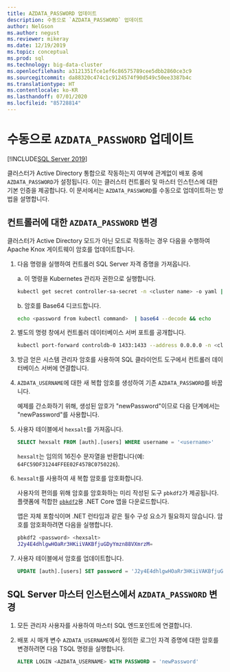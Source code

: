 ```yaml
---
title: AZDATA_PASSWORD 업데이트
description: 수동으로 `AZDATA_PASSWORD` 업데이트
author: NelGson
ms.author: negust
ms.reviewer: mikeray
ms.date: 12/19/2019
ms.topic: conceptual
ms.prod: sql
ms.technology: big-data-cluster
ms.openlocfilehash: a3121351fce1ef6c86575789cee5dbb2860ce3c9
ms.sourcegitcommit: da88320c474c1c9124574f90d549c50ee3387b4c
ms.translationtype: HT
ms.contentlocale: ko-KR
ms.lasthandoff: 07/01/2020
ms.locfileid: "85728814"
---
```

# <a name="manually-update-azdata_password"></a>수동으로 `AZDATA_PASSWORD` 업데이트

[!INCLUDE[SQL Server 2019](../includes/applies-to-version/sqlserver2019.md)]

클러스터가 Active Directory 통합으로 작동하는지 여부에 관계없이 배포 중에 `AZDATA_PASSWORD`가 설정됩니다. 이는 클러스터 컨트롤러 및 마스터 인스턴스에 대한 기본 인증을 제공합니다. 이 문서에서는 `AZDATA_PASSWORD`를 수동으로 업데이트하는 방법을 설명합니다.

## <a name="change-azdata_password-for-controller"></a>컨트롤러에 대한 `AZDATA_PASSWORD` 변경

클러스터가 Active Directory 모드가 아닌 모드로 작동하는 경우 다음을 수행하여 Apache Knox 게이트웨이 암호를 업데이트합니다.

1. 다음 명령을 실행하여 컨트롤러 SQL Server 자격 증명을 가져옵니다.

   a. 이 명령을 Kubernetes 관리자 권한으로 실행합니다.

   ```bash
   kubectl get secret controller-sa-secret -n <cluster name> -o yaml | grep password
   ```

   b. 암호를 Base64 디코드합니다.
   
   ```bash
   echo <password from kubectl command>  | base64 --decode && echo
   ```

1. 별도의 명령 창에서 컨트롤러 데이터베이스 서버 포트를 공개합니다.

   ```bash
   kubectl port-forward controldb-0 1433:1433 --address 0.0.0.0 -n <cluster name>
   ```
 
1. 방금 얻은 시스템 관리자 암호를 사용하여 SQL 클라이언트 도구에서 컨트롤러 데이터베이스 서버에 연결합니다.

1. `AZDATA_USERNAME`에 대한 새 복합 암호를 생성하여 기존 `AZDATA_PASSWORD`를 바꿉니다.

   예제를 간소화하기 위해, 생성된 암호가 "newPassword"이므로 다음 단계에서는 "newPassword"를 사용합니다. 

1. 사용자 테이블에서 `hexsalt`를 가져옵니다.

   ```sql
   SELECT hexsalt FROM [auth].[users] WHERE username = '<username>'
   ```

   `hexsalt`는 임의의 16진수 문자열을 반환합니다(예: `64FC59DF31244FFEE02F457BC0750226`).

1. `hexsalt`를 사용하여 새 복합 암호를 암호화합니다.

   사용자의 편의를 위해 암호를 암호화하는 미리 작성된 도구 `pbkdf2`가 제공됩니다. 플랫폼에 적합한 [`pbkdf2`](https://github.com/microsoft/sql-server-samples/tree/master/samples/features/sql-big-data-cluster/security/password-hashing/pbkdf2/prebuilt-binaries)용 .NET Core 앱을 다운로드합니다.

   앱은 자체 포함식이며 .NET 런타임과 같은 필수 구성 요소가 필요하지 않습니다. 암호를 암호화하려면 다음을 실행합니다.

   ```bash
   pbkdf2 <password> <hexsalt>
   J2y4E4dhlgwHOaRr3HKiiVAKBfjuGDyYmzn88VXmrzM=
   ```

1. 사용자 테이블에서 암호를 업데이트합니다.

   ```SQL
   UPDATE [auth].[users] SET password = 'J2y4E4dhlgwHOaRr3HKiiVAKBfjuGDyYmzn88VXmrzM=' WHERE username = '<username>'
   ```

## <a name="change-azdata_password-in-the-sql-server-master-instance"></a>SQL Server 마스터 인스턴스에서 `AZDATA_PASSWORD` 변경

1. 모든 관리자 사용자를 사용하여 마스터 SQL 엔드포인트에 연결합니다.

1. 배포 시 매개 변수 `AZDATA_USERNAME`에서 정의한 로그인 자격 증명에 대한 암호를 변경하려면 다음 TSQL 명령을 실행합니다.

   ```sql
   ALTER LOGIN <AZDATA_USERNAME> WITH PASSWORD = 'newPassword'
   ```
